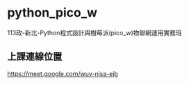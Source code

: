 # python_pico_w
113政-新北-Python程式設計與樹莓派(pico_w)物聯網運用實務班

## 上課連線位置
https://meet.google.com/wuv-njsa-ejb
